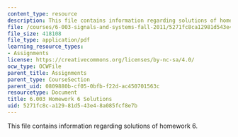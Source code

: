 ```yaml
---
content_type: resource
description: This file contains information regarding solutions of homework 6.
file: /courses/6-003-signals-and-systems-fall-2011/5271fc8ca12981d543e48a085fcf8e7b_MIT6_003F11_sol06.pdf
file_size: 418108
file_type: application/pdf
learning_resource_types:
- Assignments
license: https://creativecommons.org/licenses/by-nc-sa/4.0/
ocw_type: OCWFile
parent_title: Assignments
parent_type: CourseSection
parent_uid: 0809880b-cf05-0bfb-f22d-ac450701563c
resourcetype: Document
title: 6.003 Homework 6 Solutions
uid: 5271fc8c-a129-81d5-43e4-8a085fcf8e7b
---
```

This file contains information regarding solutions of homework 6.
